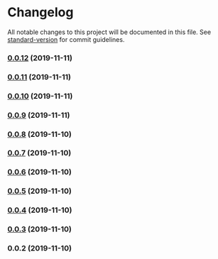 # Changelog

All notable changes to this project will be documented in this file. See [standard-version](https://github.com/conventional-changelog/standard-version) for commit guidelines.

### [0.0.12](https://github.com/alexxsexotic/leafy-design-system/compare/v0.0.11...v0.0.12) (2019-11-11)

### [0.0.11](https://github.com/alexxsexotic/leafy-design-system/compare/v0.0.10...v0.0.11) (2019-11-11)

### [0.0.10](https://github.com/alexxsexotic/leafy-design-system/compare/v0.0.9...v0.0.10) (2019-11-11)

### [0.0.9](https://github.com/alexxsexotic/leafy-design-system/compare/v0.0.8...v0.0.9) (2019-11-11)

### [0.0.8](https://github.com/alexxsexotic/leafy-design-system/compare/v0.0.7...v0.0.8) (2019-11-10)

### [0.0.7](https://github.com/alexxsexotic/leafy-design-system/compare/v0.0.6...v0.0.7) (2019-11-10)

### [0.0.6](https://github.com/alexxsexotic/leafy-design-system/compare/v0.0.5...v0.0.6) (2019-11-10)

### [0.0.5](https://github.com/alexxsexotic/leafy-design-system/compare/v0.0.4...v0.0.5) (2019-11-10)

### [0.0.4](https://github.com/alexxsexotic/leafy-design-system/compare/v0.0.3...v0.0.4) (2019-11-10)

### [0.0.3](https://github.com/alexxsexotic/leafy-design-system/compare/v0.0.2...v0.0.3) (2019-11-10)

### 0.0.2 (2019-11-10)
